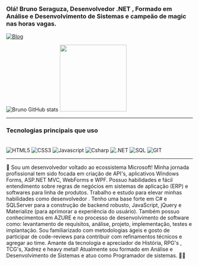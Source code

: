 ### Olá!  Bruno Seraguza, Desenvolvedor .NET , Formado em Análise e Desenvolvimento de Sistemas e campeão de magic nas horas vagas.

[![Blog](https://img.shields.io/badge/LinkedIn-0077B5?style=for-the-badge&logo=linkedin&logoColor=white)](https://www.linkedin.com/in/bruno-seraguza/)

![Bruno GitHub stats](https://github-readme-stats.vercel.app/api?username=BrunoSeraguza&show_icons=true&theme=radical) 
    <img height="180em" src="https://github-readme-stats.vercel.app/api/top-langs/?username=BrunoSeraguza&layout=compact&langs_count=7&theme=dracula"/>
</div>
<hr>

### Tecnologias principais  que uso 
<div style="display: inlime_block"><br/>
  <img align="center" alt="HTML5" src="https://img.shields.io/badge/HTML5-E34F26?style=for-the-badge&logo=html5&logoColor=white"/>
   <img align="center" alt="CSS3"  src="https://img.shields.io/badge/CSS3-1572B6?style=for-the-badge&logo=css3&logoColor=white"/>
   <img align="center" alt="Javascript"  src="https://img.shields.io/badge/JavaScript-323330?style=for-the-badge&logo=javascript&logoColor=F7DF1E"/>
   <img align="center" alt="Csharp"  src="https://img.shields.io/badge/C%23-239120?style=for-the-badge&logo=c-sharp&logoColor=white"/>
   <img align="center" alt=".NET"  src="https://img.shields.io/badge/.NET-5C2D91?style=for-the-badge&logo=.net&logoColor=white"/>
   <img align="center" alt="SQL" src="https://img.shields.io/badge/Microsoft%20SQL%20Server-CC2927?style=for-the-badge&logo=microsoft%20sql%20server&logoColor=white"/>
   <img align="center" alt="GIT" src="https://img.shields.io/badge/GIT-E44C30?style=for-the-badge&logo=git&logoColor=white"/>
   </br?
   <br>
  
  
  </div>
  <hr>
  
   🚀  Sou um desenvolvedor voltado ao ecossistema Microsoft! Minha jornada profissional tem sido focada em criação de API's, aplicativos Windows Forms, ASP.NET MVC, WebForms e WPF. Possuo habilidades e fácil entendimento sobre regras de negócios em sistemas de aplicação (ERP) e softwares para linha de produtos. Trabalho e estudo para elevar minhas habilidades como desenvolvedor . Tenho uma base forte em C# e SQLServer para a construção de backend robusto, JavaScript, jQuery e Materialize (para aprimorar a experiência do usuário). Também possuo conhecimentos em AZURE e no processo de desenvolvimento de software como: levantamento de requisitos, análise, projeto, implementação, testes e implantação.
Sou familiarizado com metodologias ágeis e gosto de participar de code-reviews para contribuir com refinamentos técnicos e agregar ao time.
Amante da tecnologia e apreciador de História, RPG's , TCG's, Xadrez e heavy metal! Atualmente sou formado em Análise e Desenvolvimento de Sistemas e atuo como Programador de sistemas. 🤟🤘
  
  

